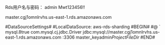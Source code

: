 Rds用户名与密码：
admin
Mwt123456!!

master.cgj1omnlrvhs.us-east-1.rds.amazonaws.com

#DataSourceSettings#
#LocalDataSource: aws-rds-sharding
#BEGIN#
<data-source source="LOCAL" name="aws-rds-sharding" uuid="a1d36d83-6fba-47c1-b691-cf0fff899683">
<database-info product="MySQL" version="5.7.30-log" jdbc-version="4.2" driver-name="MySQL Connector/J" driver-version="mysql-connector-java-8.0.25 (Revision: 08be9e9b4cba6aa115f9b27b215887af40b159e0)" dbms="MYSQL" exact-version="5.7.30" exact-driver-version="8.0">
<extra-name-characters>#@</extra-name-characters>
<identifier-quote-string>`</identifier-quote-string></database-info>
<case-sensitivity plain-identifiers="exact" quoted-identifiers="exact"/>
<driver-ref>mysql.8</driver-ref><synchronize>true</synchronize>
<jdbc-driver>com.mysql.cj.jdbc.Driver</jdbc-driver>
<jdbc-url>jdbc:mysql://master.cgj1omnlrvhs.us-east-1.rds.amazonaws.com :3306</jdbc-url>
<secret-storage>master_key</secret-storage><user-name>admin</user-name><schema-mapping><introspection-scope><node kind="schema"><name qname="@"/><name qname="shardingdb"/><name qname="db_user"/></node></introspection-scope></schema-mapping><working-dir>$ProjectFileDir$</working-dir></data-source>
#END#


